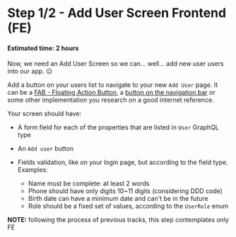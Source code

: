 # Step 1/2 - Add User Screen Frontend (FE)
#### Estimated time: 2 hours

Now, we need an Add User Screen so we can... well... add new user users into our app. 😑

Add a button on your users list to navigate to your new `Add User` page. It can be a [FAB - Floating Action Button](https://storage.googleapis.com/spec-host-backup/mio-components%2Fassets%2F1HDsE5gO9XoBBCQordDkSSjZeFGxoLNKY%2Fspecs-fab-placement.png), a [button on the navigation bar](https://i.stack.imgur.com/P3NvN.png) or some other implementation you research on a good internet reference.

Your screen should have:

- A form field for each of the properties that are listed in `User` GraphQL type

- An `Add user` button

- Fields validation, like on your login page, but according to the field type. Examples:
  - Name must be complete: at least 2 words
  - Phone should have only digits 10~11 digits (considering DDD code)
  - Birth date can have a minimum date and can't be in the future
  - Role should be a fixed set of values, according to the `UserRole` enum

**NOTE:** following the process of previous tracks, this step contemplates only FE
